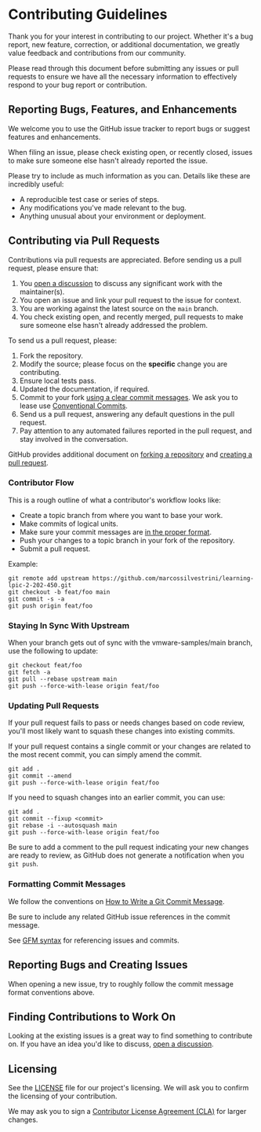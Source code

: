 # Contributing Guidelines

Thank you for your interest in contributing to our project. Whether it's a bug report, new feature, correction, or
additional documentation, we greatly value feedback and contributions from our community.

Please read through this document before submitting any issues or pull requests to ensure we have all the necessary
information to effectively respond to your bug report or contribution.

## Reporting Bugs, Features, and Enhancements

We welcome you to use the GitHub issue tracker to report bugs or suggest features and enhancements.

When filing an issue, please check existing open, or recently closed, issues to make sure someone else hasn't already
reported the issue.

Please try to include as much information as you can. Details like these are incredibly useful:

- A reproducible test case or series of steps.
- Any modifications you've made relevant to the bug.
- Anything unusual about your environment or deployment.

## Contributing via Pull Requests

Contributions via pull requests are appreciated. Before sending us a pull request, please ensure that:

1. You [open a discussion](https://github.com/marcossilvestrini/learning-lpic-2-202-450/discussions) to discuss any significant work with the maintainer(s).
1. You open an issue and link your pull request to the issue for context.
1. You are working against the latest source on the `main` branch.
1. You check existing open, and recently merged, pull requests to make sure someone else hasn't already addressed
   the problem.

To send us a pull request, please:

1. Fork the repository.
1. Modify the source; please focus on the **specific** change you are contributing.
1. Ensure local tests pass.
1. Updated the documentation, if required.
1. Commit to your fork [using a clear commit messages](http://chris.beams.io/posts/git-commit/). We ask you to
   lease use [Conventional Commits](https://www.conventionalcommits.org/en/v1.0.0/).
1. Send us a pull request, answering any default questions in the pull request.
1. Pay attention to any automated failures reported in the pull request, and stay involved in the conversation.

GitHub provides additional document on [forking a repository](https://help.github.com/articles/fork-a-repo/) and
[creating a pull request](https://help.github.com/articles/creating-a-pull-request/).

### Contributor Flow

This is a rough outline of what a contributor's workflow looks like:

- Create a topic branch from where you want to base your work.
- Make commits of logical units.
- Make sure your commit messages are [in the proper format](http://chris.beams.io/posts/git-commit/).
- Push your changes to a topic branch in your fork of the repository.
- Submit a pull request.

Example:

```shell
git remote add upstream https://github.com/marcossilvestrini/learning-lpic-2-202-450.git
git checkout -b feat/foo main
git commit -s -a
git push origin feat/foo
```

### Staying In Sync With Upstream

When your branch gets out of sync with the vmware-samples/main branch, use the following to update:

```shell
git checkout feat/foo
git fetch -a
git pull --rebase upstream main
git push --force-with-lease origin feat/foo
```

### Updating Pull Requests

If your pull request fails to pass or needs changes based on code review, you'll most likely want to squash these
changes into existing commits.

If your pull request contains a single commit or your changes are related to the most recent commit, you can simply
amend the commit.

```shell
git add .
git commit --amend
git push --force-with-lease origin feat/foo
```

If you need to squash changes into an earlier commit, you can use:

```shell
git add .
git commit --fixup <commit>
git rebase -i --autosquash main
git push --force-with-lease origin feat/foo
```

Be sure to add a comment to the pull request indicating your new changes are ready to review, as GitHub does not
generate a notification when you `git push`.

### Formatting Commit Messages

We follow the conventions on [How to Write a Git Commit Message](http://chris.beams.io/posts/git-commit/).

Be sure to include any related GitHub issue references in the commit message.

See [GFM syntax](https://guides.github.com/features/mastering-markdown/#GitHub-flavored-markdown) for referencing
issues and commits.

## Reporting Bugs and Creating Issues

When opening a new issue, try to roughly follow the commit message format conventions above.

## Finding Contributions to Work On

Looking at the existing issues is a great way to find something to contribute on. If you have an idea you'd like to
discuss, [open a discussion](https://github.com/marcossilvestrini/learning-lpic-2-202-450/discussions).

## Licensing

See the [LICENSE](LICENSE) file for our project's licensing. We will ask you to confirm the licensing of your contribution.

We may ask you to sign a [Contributor License Agreement (CLA)](http://en.wikipedia.org/wiki/Contributor_License_Agreement)
for larger changes.
